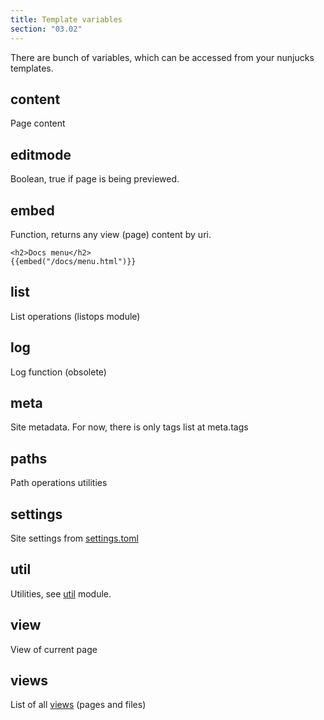 ```yaml
---
title: Template variables
section: "03.02"
---
```

There are bunch of variables, which can be accessed from your nunjucks templates.
<!--cut-->

content
-------
Page content

editmode
--------
Boolean, true if page is being previewed.

embed
-----
Function, returns any view (page) content by uri.

    <h2>Docs menu</h2>
    {{embed("/docs/menu.html")}}

list
----
List operations (listops module)

log
----
Log function (obsolete)

meta
----
Site metadata. For now, there is only tags list at meta.tags

paths
-----
Path operations utilities

settings
--------
Site settings from [ settings.toml ](settings_toml.md)

util
----
Utilities, see [util](util.md) module.

view
----
View of current page

views
-----
List of all [views](views.md) (pages and files)


